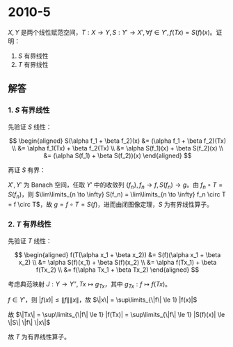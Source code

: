 # 2010-5

$X, Y$ 是两个线性赋范空间，$T: X \to Y, S: Y' \to X', \forall f \in Y', f(Tx) = S(f)(x)$。证明：

1. $S$ 有界线性
2. $T$ 有界线性

## 解答

### 1. $S$ 有界线性

先验证 $S$ 线性：

$$
\begin{aligned}
S(\alpha f_1 + \beta f_2)(x) &= (\alpha f_1 + \beta f_2)(Tx) \\
&= \alpha f_1(Tx) + \beta f_2(Tx) \\
&= \alpha S(f_1)(x) + \beta S(f_2)(x) \\
&= (\alpha S(f_1) + \beta S(f_2))(x)
\end{aligned}
$$

再证 $S$ 有界：

$X', Y'$ 为 Banach 空间，任取 $Y'$ 中的收敛列 $\{f_n\}, f_n \to f, S(f_n) \to g$。由 $f_n \circ T = S(f_n)$，则 $\lim\limits_{n \to \infty} S(f_n) = \lim\limits_{n \to \infty} f_n \circ T = f \circ T$，故 $g = f \circ T = S(f)$，进而由闭图像定理，$S$ 为有界线性算子。

### 2. $T$ 有界线性

先验证 $T$ 线性：

$$
\begin{aligned}
f(T(\alpha x_1 + \beta x_2)) &= S(f)(\alpha x_1 + \beta x_2) \\
&= \alpha S(f)(x_1) + \beta S(f)(x_2) \\
&= \alpha f(Tx_1) + \beta f(Tx_2) \\
&= f(\alpha Tx_1 + \beta Tx_2)
\end{aligned}
$$

考虑典范映射 $J: Y \to Y'', Tx \mapsto g_{Tx}$，其中 $g_{Tx}: f \mapsto f(Tx)$。

<!--
则 $\forall Tx \in Y, |g_{Tx}(f)| = |f(Tx)| = |S(f)(x)| \le \|S\| \|f\| \|x\| < \infty$，由一致有界性原理，$\sup\limits_{Tx \in Y} \|g_{Tx}\| < \infty$，即 $\sup\limits_{Tx \in Y} \|Tx\| < \infty$。 -->

$f \in Y'$，则 $|f(x)| \le \|f\| \|x\|$，故 $\|x\| = \sup\limits_{\|f\| \le 1} |f(x)|$

故 $\|Tx\| = \sup\limits_{\|f\| \le 1} |f(Tx)| = \sup\limits_{\|f\| \le 1} |S(f)(x)| \le \|S\| \|f\| \|x\|$

故 $T$ 为有界线性算子。
